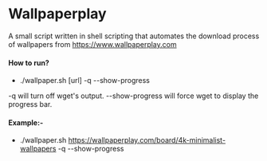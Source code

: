 # Wallpaperplay
A small script written in shell scripting that automates the download process of wallpapers from https://www.wallpaperplay.com

#### How to run?
- ./wallpaper.sh [url] -q --show-progress

-q will turn off wget's output.
--show-progress will force wget to display the progress bar.

#### Example:-
- ./wallpaper.sh https://wallpaperplay.com/board/4k-minimalist-wallpapers -q --show-progress

